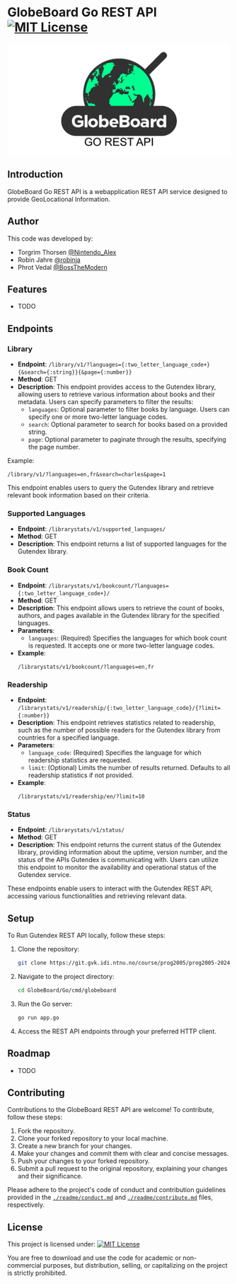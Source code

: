 # GlobeBoard Go REST API [![MIT License](https://img.shields.io/badge/License-MIT-green.svg)](https://opensource.org/license/mit/)

![Text: GlobeBoard Go Rest API](./readme/go.jpg)

## Introduction
GlobeBoard Go REST API is a webapplication REST API service designed to provide GeoLocational Information.

## Author
This code was developed by:
- Torgrim Thorsen [@Nintendo_Alex](https://git.gvk.idi.ntnu.no/Nintendo_Alex)
- Robin Jahre [@robinja](https://git.gvk.idi.ntnu.no/Nrobinja)
- Phrot Vedal [@BossTheModern](https://git.gvk.idi.ntnu.no/BossTheModern)


## Features
- TODO

## Endpoints

### Library
- **Endpoint**: `/library/v1/?languages={:two_letter_language_code+}{&search={:string}}{&page={:number}}`
- **Method**: GET
- **Description**: This endpoint provides access to the Gutendex library, allowing users to retrieve various information about books and their metadata. Users can specify parameters to filter the results:
  - `languages`: Optional parameter to filter books by language. Users can specify one or more two-letter language codes.
  - `search`: Optional parameter to search for books based on a provided string.
  - `page`: Optional parameter to paginate through the results, specifying the page number.

Example:
```
/library/v1/?languages=en,fr&search=charles&page=1
```

This endpoint enables users to query the Gutendex library and retrieve relevant book information based on their criteria.

### Supported Languages
- **Endpoint**: `/librarystats/v1/supported_languages/`
- **Method**: GET
- **Description**: This endpoint returns a list of supported languages for the Gutendex library.

### Book Count
- **Endpoint**: `/librarystats/v1/bookcount/?languages={:two_letter_language_code+}/`
- **Method**: GET
- **Description**: This endpoint allows users to retrieve the count of books, authors, and pages available in the Gutendex library for the specified languages.
- **Parameters**:
  - `languages`: (Required) Specifies the languages for which book count is requested. It accepts one or more two-letter language codes.
- **Example**:
  ```
  /librarystats/v1/bookcount/?languages=en,fr
  ```

### Readership
- **Endpoint**: `/librarystats/v1/readership/{:two_letter_language_code}/{?limit={:number}}`
- **Description**: This endpoint retrieves statistics related to readership, such as the number of possible readers for the Gutendex library from countries for a specified language.
- **Parameters**:
  - `language_code`: (Required) Specifies the language for which readership statistics are requested.
  - `limit`: (Optional) Limits the number of results returned. Defaults to all readership statistics if not provided.
- **Example**:
  ```
  /librarystats/v1/readership/en/?limit=10
  ```

### Status
- **Endpoint**: `/librarystats/v1/status/`
- **Method**: GET
- **Description**: This endpoint returns the current status of the Gutendex library, providing information about the uptime, version number, and the status of the APIs Gutendex is communicating with. Users can utilize this endpoint to monitor the availability and operational status of the Gutendex service.

These endpoints enable users to interact with the Gutendex REST API, accessing various functionalities and retrieving relevant data.

## Setup
To Run Gutendex REST API locally, follow these steps:

1. Clone the repository:
   ```bash
   git clone https://git.gvk.idi.ntnu.no/course/prog2005/prog2005-2024-workspace/nintendo_alex/globeboard.git
   ```

2. Navigate to the project directory:
   ```bash
   cd GlobeBoard/Go/cmd/globeboard
   ```

3. Run the Go server:
   ```bash
   go run app.go
   ```

4. Access the REST API endpoints through your preferred HTTP client.

## Roadmap
- TODO

## Contributing
Contributions to the GlobeBoard REST API are welcome! To contribute, follow these steps:

1. Fork the repository.
2. Clone your forked repository to your local machine.
3. Create a new branch for your changes.
4. Make your changes and commit them with clear and concise messages.
5. Push your changes to your forked repository.
6. Submit a pull request to the original repository, explaining your changes and their significance.

Please adhere to the project's code of conduct and contribution guidelines provided in the [`./readme/conduct.md`](./readme/conduct.md) and [`./readme/contribute.md`](./readme/contribute.md) files, respectively.

## License
This project is licensed under:
[![MIT License](https://img.shields.io/badge/License-MIT-green.svg)](https://opensource.org/license/mit/)

You are free to download and use the code for academic or non-commercial purposes, but distribution, selling, or capitalizing on the project is strictly prohibited.